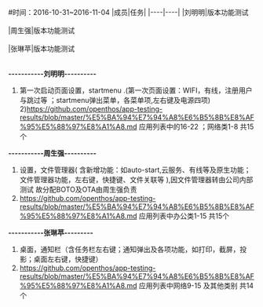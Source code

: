 #时间：2016-10-31~2016-11-04
|成员|任务|
|----|----|
|刘明明|版本功能测试<br /><br />
|周生强|版本功能测试<br /><br />
|张琳苹|版本功能测试<br /><br />




**-----------刘明明----------**
1) 第一次启动页面设置，startmenu .(第一次页面设置：WIFI，有线，注册用户与跳过等 ；startmenu弹出菜单，各菜单项,左右键及电源四项) 
2)https://github.com/openthos/app-testing-results/blob/master/%E5%BA%94%E7%94%A8%E6%B5%8B%E8%AF%95%E5%88%97%E8%A1%A8.md
   应用列表中的16-22 ；网络类1-8 共15个

**-----------周生强----------**
1) 设置，文件管理器( 含新增功能：如auto-start,云服务、有线等及原生功能；文件管理器功能，左右键，快捷键、文件关联等 ),因文件管理器转由公司内部测试 故分配BOTO及OTA由周生强负责
2) https://github.com/openthos/app-testing-results/blob/master/%E5%BA%94%E7%94%A8%E6%B5%8B%E8%AF%95%E5%88%97%E8%A1%A8.md
   应用列表中办公类1-15   共15个

**-----------张琳苹---------**
1) 桌面，通知栏（含任务栏左右键；通知弹出及各项功能，如打印，截屏，投影；桌面左右键，快捷键）
2) https://github.com/openthos/app-testing-results/blob/master/%E5%BA%94%E7%94%A8%E6%B5%8B%E8%AF%95%E5%88%97%E8%A1%A8.md
   应用列表中网络9-15 及其他类别   共14个
